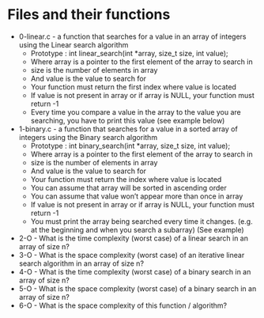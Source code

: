 # Files and their functions
- 0-linear.c - a function that searches for a value in an array of integers using the Linear search algorithm
  - Prototype : int linear_search(int *array, size_t size, int value);
  - Where array is a pointer to the first element of the array to search in
  - size is the number of elements in array
  - And value is the value to search for
  - Your function must return the first index where value is located
  - If value is not present in array or if array is NULL, your function must return -1
  - Every time you compare a value in the array to the value you are searching, you have to print this value (see example below)
- 1-binary.c - a function that searches for a value in a sorted array of integers using the Binary search algorithm
  - Prototype : int binary_search(int *array, size_t size, int value);
  - Where array is a pointer to the first element of the array to search in
  - size is the number of elements in array
  - And value is the value to search for
  - Your function must return the index where value is located
  - You can assume that array will be sorted in ascending order
  - You can assume that value won’t appear more than once in array
  - If value is not present in array or if array is NULL, your function must return -1
  - You must print the array being searched every time it changes. (e.g. at the beginning and when you search a subarray) (See example)
- 2-O - What is the time complexity (worst case) of a linear search in an array of size n?
- 3-O - What is the space complexity (worst case) of an iterative linear search algorithm in an array of size n?
- 4-O - What is the time complexity (worst case) of a binary search in an array of size n?
- 5-O - What is the space complexity (worst case) of a binary search in an array of size n?
- 6-O - What is the space complexity of this function / algorithm?
